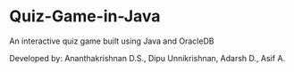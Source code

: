 # Quiz-Game-in-Java
An interactive quiz game built using Java and OracleDB 

Developed by: Ananthakrishnan D.S., Dipu Unnikrishnan, Adarsh D., Asif A.
